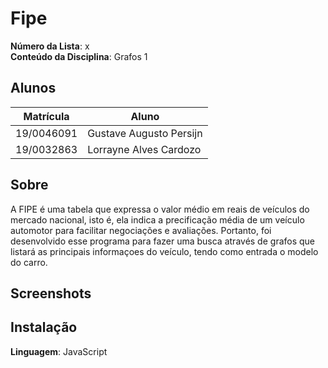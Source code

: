 

# Fipe 

**Número da Lista**: x<br>
**Conteúdo da Disciplina**: Grafos 1<br>

## Alunos
|Matrícula | Aluno |
| -- | -- |
| 19/0046091  |  Gustave Augusto Persijn |
| 19/0032863  |  Lorrayne Alves Cardozo |

## Sobre 
A FIPE é uma tabela que expressa o valor médio em reais de veículos do mercado nacional, isto é, ela indica a precificação média de um veículo automotor para facilitar negociações e avaliações. Portanto, foi desenvolvido esse programa para fazer uma busca através de grafos que listará as principais informaçoes do veículo, tendo como entrada o modelo do carro.

## Screenshots


## Instalação 
**Linguagem**: JavaScript<br>




